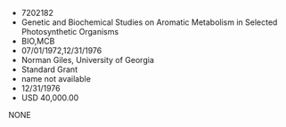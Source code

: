 * 7202182
* Genetic and Biochemical Studies on Aromatic Metabolism in   Selected Photosynthetic Organisms
* BIO,MCB
* 07/01/1972,12/31/1976
* Norman Giles, University of Georgia
* Standard Grant
*   name not available
* 12/31/1976
* USD 40,000.00

NONE